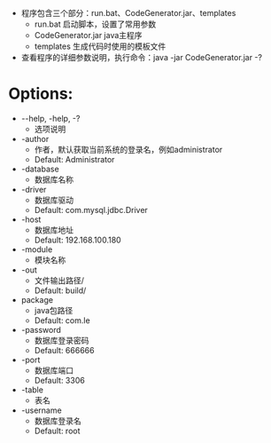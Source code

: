 + 程序包含三个部分：run.bat、CodeGenerator.jar、templates
    + run.bat     启动脚本，设置了常用参数
    + CodeGenerator.jar   java主程序
    + templates   生成代码时使用的模板文件
+ 查看程序的详细参数说明，执行命令：java -jar CodeGenerator.jar -?
# Options:
* --help, -help, -?
    * 选项说明
* -author
    * 作者，默认获取当前系统的登录名，例如administrator
    * Default: Administrator
* -database
    * 数据库名称
* -driver
    * 数据库驱动
    * Default: com.mysql.jdbc.Driver
* -host
    * 数据库地址
    * Default: 192.168.100.180
* -module
    * 模块名称
* -out
    * 文件输出路径/
    * Default: build/
* package
    * java包路径
    * Default: com.le
* -password
    * 数据库登录密码
    * Default: 666666
* -port
    * 数据库端口
    * Default: 3306
* -table
    * 表名
* -username
    * 数据库登录名
    * Default: root


